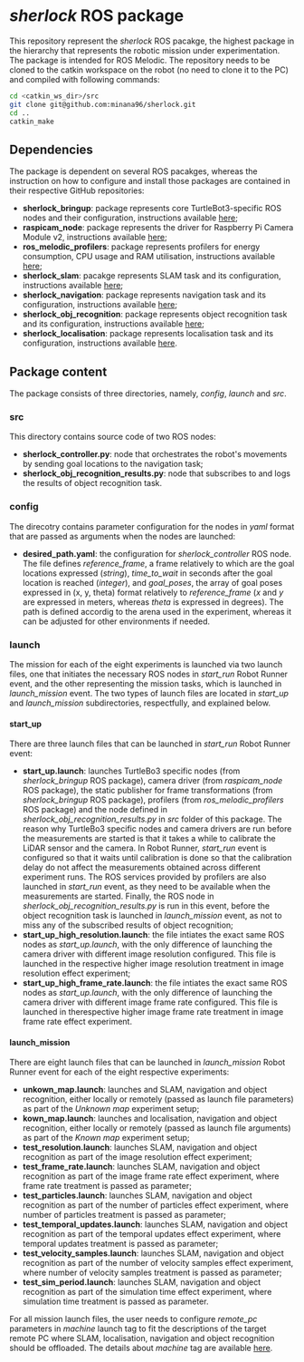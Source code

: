 # *sherlock* ROS package

This repository represent the *sherlock* ROS pacakge, the highest package in the hierarchy that represents the robotic mission under experimentation. The package is intended for ROS Melodic. The repository needs to be cloned to the catkin workspace on the robot (no need to clone it to the PC) and compiled with following commands:
```bash
cd <catkin_ws_dir>/src
git clone git@github.com:minana96/sherlock.git
cd ..
catkin_make
```

## Dependencies

The package is dependent on several ROS pacakges, whereas the instruction on how to configure and install those packages are contained in their respective GitHub repositories:
- **sherlock_bringup**: package represents core TurtleBot3-specific ROS nodes and their configuration, instructions available [here](https://github.com/minana96/sherlock_bringup);
- **raspicam_node**: package represents the driver for Raspberry Pi Camera Module v2, instructions available [here](https://github.com/minana96/raspicam_node);
- **ros_melodic_profilers**: package represents profilers for energy consumption, CPU usage and RAM utilisation, instructions available [here](https://github.com/minana96/ros_melodic_profilers);
- **sherlock_slam**: pacakge represents SLAM task and its configuration, instructions available [here](https://github.com/minana96/sherlock_slam);
- **sherlock_navigation**: package represents navigation task and its configuration, instructions available [here](https://github.com/minana96/sherlock_navigation);
- **sherlock_obj_recognition**: package represents object recognition task and its configuration, instructions available [here](https://github.com/minana96/sherlock_obj_recognition);
- **sherlock_localisation**: package represents localisation task and its configuration, instructions available [here](https://github.com/minana96/sherlock_localisation).

## Package content

The package consists of three directories, namely, *config*, *launch* and *src*.

### src

This directory contains source code of two ROS nodes:
- **sherlock_controller.py**: node that orchestrates the robot's movements by sending goal locations to the navigation task;
- **sherlock_obj_recognition_results.py**: node that subscribes to and logs the results of object recognition task.

### config

The direcotry contains parameter configuration for the nodes in *yaml* format that are passed as arguments when the nodes are launched:
- **desired_path.yaml**: the configuration for *sherlock_controller* ROS node. The file defines *reference_frame*, a frame relatively to which are the goal locations expressed (*string*), *time_to_wait* in seconds after the goal location is reached (*integer*), and *goal_poses*, the array of goal poses expressed in (x, y, theta) format relatively to *reference_frame* (*x* and *y* are expressed in meters, whereas *theta* is expressed in degrees). The path is defined accordig to the arena used in the experiment, whereas it can be adjusted for other environments if needed.

### launch

The mission for each of the eight experiments is launched via two launch files, one that initiates the necessary ROS nodes in *start_run* Robot Runner event, and the other representing the mission tasks, which is launched in *launch_mission* event. The two types of launch files are located in *start_up* and *launch_mission* subdirectories, respectfully, and explained below.

#### start_up

There are three launch files that can be launched in *start_run* Robot Runner event:
- **start_up.launch**: launches TurtleBo3 specific nodes (from *sherlock_bringup* ROS package), camera driver (from *raspicam_node* ROS package), the static publisher for frame transformations (from *sherlock_bringup* ROS package), profilers (from *ros_melodic_profilers* ROS package) and the node defined in *sherlock_obj_recognition_results.py* in *src* folder of this package. The reason why TurtleBo3 specific nodes and camera drivers are run before the measurements are started is that it takes a while to calibrate the LiDAR sensor and the camera. In Robot Runner, *start_run* event is configured so that it waits until calibration is done so that the calibration delay do not affect the measurements obtained across different experiment runs. The ROS services provided by profilers are also launched in *start_run* event, as they need to be available when the measurements are started. Finally, the ROS node in *sherlock_obj_recognition_results.py* is run in this event, before the object recognition task is launched in *launch_mission* event, as not to miss any of the subscribed results of object recognition;
- **start_up_high_resolution.launch**: the file intiates the exact same ROS nodes as *start_up.launch*, with the only difference of launching the camera driver with different image resolution configured. This file is launched in the respective higher image resolution treatment in image resolution effect experiment;
- **start_up_high_frame_rate.launch**: the file intiates the exact same ROS nodes as *start_up.launch*, with the only difference of launching the camera driver with different image frame rate configured. This file is launched in therespective higher image frame rate treatment in image frame rate effect experiment. 

#### launch_mission

There are eight launch files that can be launched in *launch_mission* Robot Runner event for each of the eight respective experiments:
- **unkown_map.launch**: launches and SLAM, navigation and object recognition, either locally or remotely (passed as launch file parameters) as part of the *Unknown map* experiment setup;
- **kown_map.launch**: launches and localisation, navigation and object recognition, either locally or remotely (passed as launch file arguments) as part of the *Known map* experiment setup;
- **test_resolution.launch**: launches SLAM, navigation and object recognition as part of the image resolution effect experiment;
- **test_frame_rate.launch**: launches SLAM, navigation and object recognition as part of the image frame rate effect experiment, where frame rate treatment is passed as parameter;
- **test_particles.launch**: launches SLAM, navigation and object recognition as part of the number of particles effect experiment, where number of particles treatment is passed as parameter;
- **test_temporal_updates.launch**: launches SLAM, navigation and object recognition as part of the temporal updates effect experiment, where temporal updates treatment is passed as parameter;
- **test_velocity_samples.launch**: launches SLAM, navigation and object recognition as part of the number of velocity samples effect experiment, where number of velocity samples treatment is passed as parameter;
- **test_sim_period.launch**: launches SLAM, navigation and object recognition as part of the simulation time effect experiment, where simulation time treatment is passed as parameter.

For all mission launch files, the user needs to configure *remote_pc* parameters in *machine* launch tag to fit the descriptions of the target remote PC where SLAM, localisation, navigation and object recognition should be offloaded. The details about *machine* tag are available [here](http://wiki.ros.org/roslaunch/XML/machine).  
